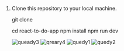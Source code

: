 1. Clone this repository to your local machine.

   git clone <repository-url>

   cd react-to-do-app
   npm install
   npm run dev




   ![queady3](https://github.com/user-attachments/assets/0637aa0d-d6e5-4ba9-be8b-f7db45c37768)
![qreary4](https://github.com/user-attachments/assets/9d09e280-b790-45ca-9ee1-d0a582da143c)
![quedy1](https://github.com/user-attachments/assets/12f03e89-47ed-494e-8534-753a2d312b5b)
![quedy2](https://github.com/user-attachments/assets/1eb54300-49e5-42f5-8b99-b727e8c0353e)

